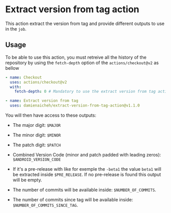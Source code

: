 # Extract version from tag action

This action extract the version from tag and provide different outputs to use in the `job`.

## Usage

To be able to use this action, you must retreive all the history of the repository by using the `fetch-depth` option of the `actions/checkout@v2` as bellow

```yaml
- name: Checkout
  uses: actions/checkout@v2
  with:
    fetch-depth: 0 # Mandatory to use the extract version from tag action

- name: Extract version from tag
  uses: damienaicheh/extract-version-from-tag-action@v1.1.0
```

You will then have access to these outputs:

- The major digit: `$MAJOR`
- The minor digit: `$MINOR`
- The patch digit: `$PATCH`
- Combined Version Code (minor and patch padded with leading zeros): `$ANDROID_VERSION_CODE`

- If it's a pre-release with like for exemple the `-beta1` the value `beta1` will be extracted inside `$PRE_RELEASE`. If no pre-release is found this output will be empty.

- The number of commits will be available inside: `$NUMBER_OF_COMMITS`.
- The number of commits since tag will be available inside: `$NUMBER_OF_COMMITS_SINCE_TAG`.
